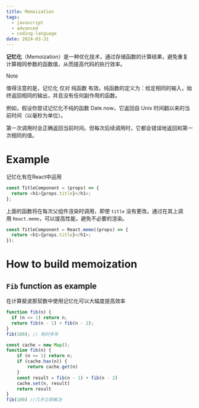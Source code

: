 ```yaml
---
title: Memoization
tags:
  - javascript
  - advanced
  - coding-language
date: 2024-03-31
---
```

**记忆化**（Memoization）是一种优化技术，通过存储函数的计算结果，避免重复计算相同参数的函数值，从而提高代码的执行效率。


> [!note] 
>  值得注意的是，记忆化 仅对 纯函数 有效。纯函数的定义为：给定相同的输入，始终返回相同的输出，并且没有任何副作用的函数。
>  
>  例如，假设你尝试记忆化不纯的函数 Date.now，它返回自 Unix 时间戳以来的当前时间（以毫秒为单位）。
>  
>  第一次调用时会正确返回当前时间。但每次后续调用时，它都会错误地返回和第一次相同的值。

# Example

记忆化有在React中运用

```js
const TitleComponent = (props) => {
  return <h1>{props.title}</h1>;
};
```

上面的函数将在每次父组件渲染时调用，即使 `title` 没有更改。通过在其上调用 `React.memo`，可以提高性能，避免不必要的渲染。

```js
const TitleComponent = React.memo((props) => {
  return <h1>{props.title}</h1>;
});
```


# How to build memoization

## `Fib` function as example

在计算斐波那契数中使用记忆化可以大幅度提高效率

```js
function fib(n) {
  if (n <= 1) return n;
  return fib(n - 1) + fib(n - 2);
}
fib(100); // 耗时多年

const cache = new Map();
function fib(n) {
	if (n <= 1) return n;
	if (cache.has(n)) {
		return cache.get(n)
	}
	const result = fib(n - 1) + fib(n - 2)
	cache.set(n, result)
	return result
}
fib(100) //几乎立即解决
```


